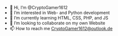 - 👋 Hi, I’m @CryptoGamer1612
- 👀 I’m interested in Web- and Python development
- 🌱 I’m currently learning HTML, CSS, PHP, and JS
- 💞️ I’m looking to collaborate on my own Website
- 📫 How to reach me CryptoGamer1612@outlook.de

<!---
CryptoGamer1612/CryptoGamer1612 is a ✨ special ✨ repository because its `README.md` (this file) appears on your GitHub profile.
You can click the Preview link to take a look at your changes.
--->
